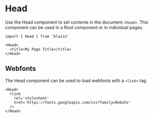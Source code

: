 
# Head

Use the Head component to set contents in the document `<head>`.
This component can be used in a Root component or in individual pages.

```mdx
import { Head } from 'blazin'

<Head>
  <title>My Page Title</title>
</Head>
```

## Webfonts

The Head component can be used to load webfonts with a `<link>` tag.

```mdx
<Head>
  <link
    rel='stylesheet'
    href='https://fonts.googleapis.com/css?family=Roboto'
  />
</Head>
```
